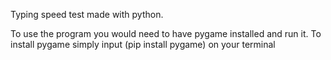 Typing speed test made with python.

To use the program you would need to have pygame installed and run it. To install pygame simply input (pip install pygame) on your terminal
